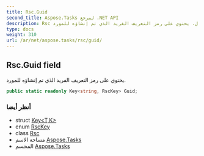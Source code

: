 ```yaml
---
title: Rsc.Guid
second_title: Aspose.Tasks لمرجع .NET API
description: Rsc مجال. يحتوي على رمز التعريف الفريد الذي تم إنشاؤه للمورد.
type: docs
weight: 310
url: /ar/net/aspose.tasks/rsc/guid/
---
```

## Rsc.Guid field

يحتوي على رمز التعريف الفريد الذي تم إنشاؤه للمورد.

```csharp
public static readonly Key<string, RscKey> Guid;
```

### أنظر أيضا

* struct [Key&lt;T,K&gt;](../../key-2/)
* enum [RscKey](../../rsckey/)
* class [Rsc](../)
* مساحة الاسم [Aspose.Tasks](../../rsc/)
* المجسم [Aspose.Tasks](../../../)


